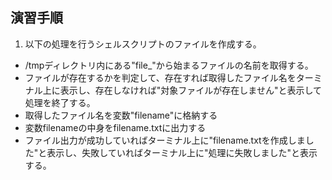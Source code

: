 ## 演習手順

1) 以下の処理を行うシェルスクリプトのファイルを作成する。  
  - /tmpディレクトリ内にある"file_"から始まるファイルの名前を取得する。
  - ファイルが存在するかを判定して、存在すれば取得したファイル名をターミナル上に表示し、存在しなければ"対象ファイルが存在しません"と表示して処理を終了する。
  - 取得したファイル名を変数"filename"に格納する
  - 変数filenameの中身をfilename.txtに出力する
  - ファイル出力が成功していればターミナル上に"filename.txtを作成しました"と表示し、失敗していればターミナル上に"処理に失敗しました"と表示する。
